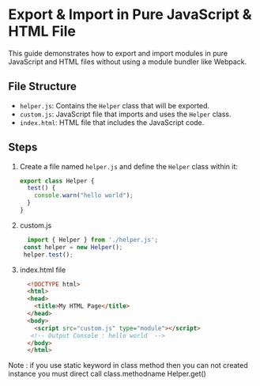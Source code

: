 # Export & Import in Pure JavaScript & HTML File

This guide demonstrates how to export and import modules in pure JavaScript and HTML files without using a module bundler like Webpack.

## File Structure
- `helper.js`: Contains the `Helper` class that will be exported.
- `custom.js`: JavaScript file that imports and uses the `Helper` class.
- `index.html`: HTML file that includes the JavaScript code.

## Steps
1. Create a file named `helper.js` and define the `Helper` class within it:
   ```javascript
   export class Helper {
     test() {
       console.warn("hello world");
     }
   }
   ```
2. custom.js
   ```javascript
     import { Helper } from './helper.js';
    const helper = new Helper();
    helper.test();
   ```
4. index.html file
     ```html
       <!DOCTYPE html>
       <html>
       <head>
         <title>My HTML Page</title>
       </head>
       <body>
         <script src="custom.js" type="module"></script>
        <!-- Output Console : hello world  -->
       </body>
       </html>
     ```
Note : if you use static keyword in class method then you can not created instance you must direct call class.methodname Helper.get()
